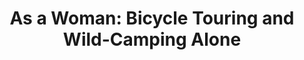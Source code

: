 ---
layout: community
category: community
title: "As a Woman: Bicycle Touring and Wild-Camping Alone"
description: "Any women do this alone? How’s it been? I’ve done it alone in China, which is super safe. I’m starting another bike trip tomorrow, Tenerife, also pretty damn safe. There are definitely places I would avoid."
isTopLevel: false
isSingleLevel: false
isArticle: false
datePublished: 2022-06-14 10:36:00 +0300
dateModified: 2022-06-14 10:36:00 +0300
published: false
---